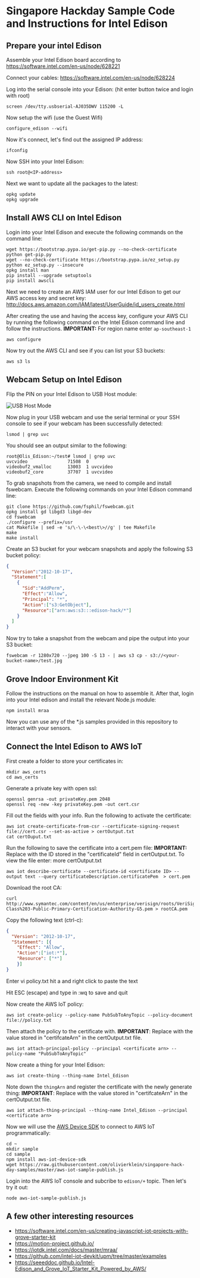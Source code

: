 # Singapore Hackday Sample Code and Instructions for Intel Edison

## Prepare your intel Edison

Assemble your Intel Edison board according to https://software.intel.com/en-us/node/628221

Connect your cables: https://software.intel.com/en-us/node/628224


Log into the serial console into your Edison: (hit enter button twice and login with root)
```
screen /dev/tty.usbserial-AJ035DWV 115200 -L
```

Now setup the wifi (use the Guest Wifi)
```
configure_edison --wifi
```

Now it's connect, let's  find out the assigned IP address:
```
ifconfig
```

Now SSH into your Intel Edison:
```
ssh root@<IP-address>
```

Next we want to update all the packages to the latest:

```
opkg update
opkg upgrade
```

## Install AWS CLI on Intel Edison

Login into your Intel Edison and execute the following commands on the command line:

```
wget https://bootstrap.pypa.io/get-pip.py --no-check-certificate
python get-pip.py
wget --no-check-certificate https://bootstrap.pypa.io/ez_setup.py
python ez_setup.py --insecure
opkg install man
pip install --upgrade setuptools
pip install awscli
```

Next we need to create an AWS IAM user for our Intel Edison to get our AWS access key and secret key: http://docs.aws.amazon.com/IAM/latest/UserGuide/id_users_create.html

After creating the use and having the access key, configure your AWS CLI by running the following command on the Intel Edison command line and follow the instructions. **IMPORTANT:** For region name enter `ap-southeast-1`

```
aws configure
```

Now try out the AWS CLI and see if you can list your S3 buckets:

```
aws s3 ls
```

## Webcam Setup on Intel Edison
Flip the PIN on your Intel Edison to USB Host module:

![USB Host Mode](https://software.intel.com/sites/default/files/did_feeds_images/cd3fb0c6-25c2-468f-974e-46368a26db64/cd3fb0c6-25c2-468f-974e-46368a26db64-imageId=4642a5cc-b57f-4a9a-a3bc-7f8af8dad55e.jpg)

Now plug in your USB webcam and use the serial terminal or your SSH console to see if your webcam has been successfully detected:

```
lsmod | grep uvc
```

You should see an output similar to the following:
```
root@Olis_Edison:~/test# lsmod | grep uvc
uvcvideo               71508  0
videobuf2_vmalloc      13003  1 uvcvideo
videobuf2_core         37707  1 uvcvideo
```

To grab snapshots from the camera, we need to compile and install fswebcam. Execute the following commands on your Intel Edison command line:

```
git clone https://github.com/fsphil/fswebcam.git
opkg install gd libgd3 libgd-dev
cd fswebcam
./configure --prefix=/usr
cat Makefile | sed -e 's/\-\-\<best\>//g' | tee Makefile
make
make install
```

Create an S3 bucket for your webcam snapshots and apply the following S3 bucket policy:

```json
{
  "Version":"2012-10-17",
  "Statement":[
    {
      "Sid":"AddPerm",
      "Effect":"Allow",
      "Principal": "*",
      "Action":["s3:GetObject"],
      "Resource":["arn:aws:s3:::edison-hack/*"]
    }
  ]
}
```

Now try to take a snapshot from the webcam and pipe the output into your S3 bucket:

```
fswebcam -r 1280x720 --jpeg 100 -S 13 - | aws s3 cp - s3://<your-bucket-name>/test.jpg
```

## Grove Indoor Environment Kit

Follow the instructions on the manual on how to assemble it. After that, login into your Intel edison and install the relevant Node.js module:

```
npm install mraa
```

Now you can use any of the \*.js samples provided in this repository to interact with your sensors.

## Connect the Intel Edison to AWS IoT

First create a folder to store your certificates in:
```
mkdir aws_certs
cd aws_certs
```

Generate a private key with open ssl:
```
openssl genrsa -out privateKey.pem 2048
openssl req -new -key privateKey.pem -out cert.csr
```

Fill out the fields with your info.
Run the following to activate the certificate:

```
aws iot create-certificate-from-csr --certificate-signing-request file://cert.csr --set-as-active > certOutput.txt
cat certOuput.txt
```

Run the following to save the certificate into a cert.pem file: **IMPORTANT:** Replace <certificate ID> with the ID stored in the "certificateId" field in certOutput.txt. To view the file enter: more certOutput.txt

```
aws iot describe-certificate --certificate-id <certificate ID> --output text --query certificateDescription.certificatePem  > cert.pem
```

Download the root CA:
```
curl http://www.symantec.com/content/en/us/enterprise/verisign/roots/VeriSign-Class%203-Public-Primary-Certification-Authority-G5.pem > rootCA.pem
```

Copy the following text (ctrl-c):
```json
{
  "Version": "2012-10-17",
  "Statement": [{
    "Effect": "Allow",
    "Action":["iot:*"],
    "Resource": ["*"]
    }]
}
```

Enter vi policy.txt hit a and right click to paste the text

Hit ESC (escape) and type in :wq to save and quit

Now create the AWS IoT policy:
```
aws iot create-policy --policy-name PubSubToAnyTopic --policy-document file://policy.txt
```

Then attach the policy to the certificate with. **IMPORTANT**: Replace <certificate arn> with the  value stored in "certifcateArn" in the certOutput.txt file.

```
aws iot attach-principal-policy --principal <certificate arn> --policy-name "PubSubToAnyTopic"
```

Now create a thing for your Intel Edison:

```
aws iot create-thing --thing-name Intel_Edison
```

Note down the `thingArn` and register the certificate with the newly generate thing: **IMPORTANT**: Replace <certificate arn> with the  value stored in "certifcateArn" in the certOutput.txt file.

```
aws iot attach-thing-principal --thing-name Intel_Edison --principal <certificate arn>
```

Now we will use the [AWS Device SDK](https://aws.amazon.com/iot/sdk/) to connect to AWS IoT programmatically:

```
cd ~
mkdir sample
cd sample
npm install aws-iot-device-sdk
wget https://raw.githubusercontent.com/olivierklein/singapore-hack-day-samples/master/aws-iot-sample-publish.js
```

Login into the AWS IoT console and subcribe to `edison/+` topic. Then let's try it out:

```
node aws-iot-sample-publish.js
```

## A few other interesting resources

* https://software.intel.com/en-us/creating-javascript-iot-projects-with-grove-starter-kit
* https://motion-project.github.io/
* https://iotdk.intel.com/docs/master/mraa/
* https://github.com/intel-iot-devkit/upm/tree/master/examples
* https://seeeddoc.github.io/Intel-Edison_and_Grove_IoT_Starter_Kit_Powered_by_AWS/
